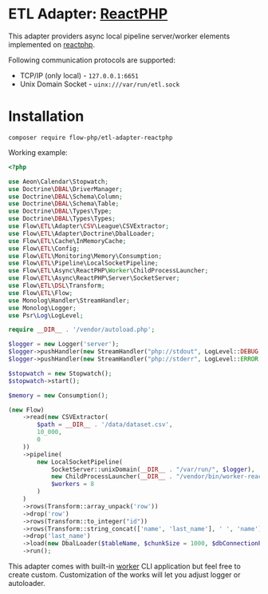 # ETL Adapter: [ReactPHP](https://reactphp.org/)

This adapter providers async local pipeline server/worker elements implemented on [reactphp](https://reactphp.org/).

Following communication protocols are supported: 

- TCP/IP (only local) - `127.0.0.1:6651`
- Unix Domain Socket - `uinx:///var/run/etl.sock`

# Installation

```
composer require flow-php/etl-adapter-reactphp
```

Working example:

```php
<?php

use Aeon\Calendar\Stopwatch;
use Doctrine\DBAL\DriverManager;
use Doctrine\DBAL\Schema\Column;
use Doctrine\DBAL\Schema\Table;
use Doctrine\DBAL\Types\Type;
use Doctrine\DBAL\Types\Types;
use Flow\ETL\Adapter\CSV\League\CSVExtractor;
use Flow\ETL\Adapter\Doctrine\DbalLoader;
use Flow\ETL\Cache\InMemoryCache;
use Flow\ETL\Config;
use Flow\ETL\Monitoring\Memory\Consumption;
use Flow\ETL\Pipeline\LocalSocketPipeline;
use Flow\ETL\Async\ReactPHP\Worker\ChildProcessLauncher;
use Flow\ETL\Async\ReactPHP\Server\SocketServer;
use Flow\ETL\DSL\Transform;
use Flow\ETL\Flow;
use Monolog\Handler\StreamHandler;
use Monolog\Logger;
use Psr\Log\LogLevel;

require __DIR__ . '/vendor/autoload.php';

$logger = new Logger('server');
$logger->pushHandler(new StreamHandler("php://stdout", LogLevel::DEBUG, false));
$logger->pushHandler(new StreamHandler("php://stderr", LogLevel::ERROR, false));

$stopwatch = new Stopwatch();
$stopwatch->start();

$memory = new Consumption();

(new Flow)
    ->read(new CSVExtractor(
        $path = __DIR__ . '/data/dataset.csv',
        10_000,
        0
    ))
    ->pipeline(
        new LocalSocketPipeline(
            SocketServer::unixDomain(__DIR__ . "/var/run/", $logger),
            new ChildProcessLauncher(__DIR__ . "/vendor/bin/worker-reactphp", $logger),
            $workers = 8
        )
    )
    ->rows(Transform::array_unpack('row'))
    ->drop('row')
    ->rows(Transform::to_integer("id"))
    ->rows(Transform::string_concat(['name', 'last_name'], ' ', 'name'))
    ->drop('last_name')
    ->load(new DbalLoader($tableName, $chunkSize = 1000, $dbConnectionParams))
    ->run();
```

This adapter comes with built-in [worker](bin/worker-reactphp) CLI application
but feel free to create custom.
Customization of the works will let you adjust logger or autoloader.